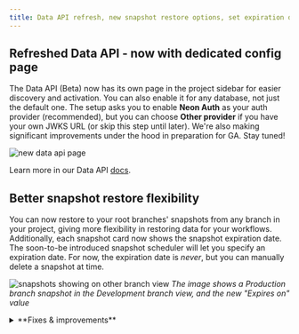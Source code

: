 ```yaml
---
title: Data API refresh, new snapshot restore options, set expiration dates for branches, and more
---
```


## Refreshed Data API - now with dedicated config page

The Data API (Beta) now has its own page in the project sidebar for easier discovery and activation. You can also enable it for any database, not just the default one. The setup asks you to enable **Neon Auth** as your auth provider (recommended), but you can choose **Other provider** if you have your own JWKS URL (or skip this step until later). We're also making significant improvements under the hood in preparation for GA. Stay tuned!

![new data api page](/docs/data-api/data_api_sidebar.png)

Learn more in our Data API [docs](/docs/data-api/get-started).

## Better snapshot restore flexibility

You can now restore to your root branches' snapshots from any branch in your project, giving more flexibility in restoring data for your workflows. Additionally, each snapshot card now shows the snapshot expiration date. The soon-to-be introduced snapshot scheduler will let you specify an expiration date. For now, the expiration date is _never_, but you can manually delete a snapshot at time.

![snapshots showing on other branch view](/docs/changelog/snapshot_other_branch.png)
_The image shows a Production branch snapshot in the Development branch view, and the new "Expires on" value_

<details>

<summary>**Fixes & improvements**</summary>

- **Neon Console**
  - Added branch expiration date indicators to the point-in-time restore and snapshot restore modals
  - The minimum size for the Production branch for new projects was reduced from 1 CU to 0.25 CU.

- **Drizzle Studio update**

  The Drizzle Studio integration that powers the **Tables** page in the Neon Console has been updated to version 1.2.6. For the latest improvements and fixes, see the [Neon Drizzle Studio Integration Changelog](https://github.com/neondatabase/neon-drizzle-studio-changelog/blob/main/CHANGELOG.md)

</details>
